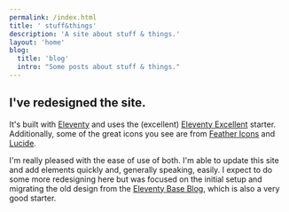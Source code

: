 ```yaml
---
permalink: /index.html
title: ' stuff&things'
description: 'A site about stuff & things.'
layout: 'home'
blog:
  title: 'blog'
  intro: "Some posts about stuff & things."
---
```


## I've redesigned the site.

It's built with [Eleventy](https://www.11ty.dev/) and uses the (excellent) [Eleventy Excellent](https://github.com/madrilene/eleventy-excellent) starter. Additionally, some of the great icons you see are from [Feather Icons](https://feathericons.com) and [Lucide](https://lucide.dev/).

I'm really pleased with the ease of use of both. I'm able to update this site and add elements quickly and, generally speaking, easily. I expect to do some more redesigning here but was focused on the initial setup and migrating the old design from the [Eleventy Base Blog](https://github.com/11ty/eleventy-base-blog), which is also a very good starter.
